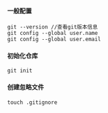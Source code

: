 #### 一般配置
```
git --version //查看git版本信息
git config --global user.name
git config --global user.email
```
#### 初始化仓库
```
git init
```
#### 创建忽略文件
```
touch .gitignore
```
